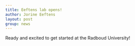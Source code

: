 ```yaml
---
title: Eeftens lab opens!
author: Jorine Eeftens
layout: post
group: news
---
```


Ready and excited to get started at the Radboud University!
